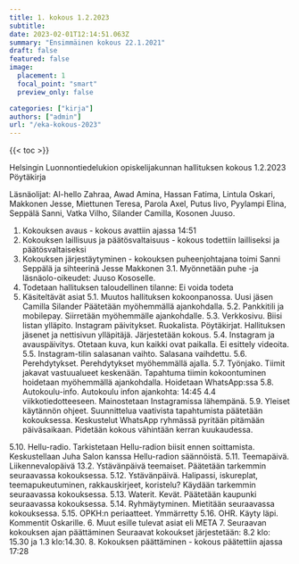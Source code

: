 ```yaml
---
title: 1. kokous 1.2.2023
subtitle: 
date: 2023-02-01T12:14:51.063Z
summary: "Ensimmäinen kokous 22.1.2021"
draft: false
featured: false
image:
  placement: 1
  focal_point: "smart"
  preview_only: false

categories: ["kirja"]
authors: ["admin"]
url: "/eka-kokous-2023"
---
```

{{< toc >}}

Helsingin Luonnontiedelukion opiskelijakunnan hallituksen kokous 1.2.2023
Pöytäkirja

Läsnäolijat:
Al-hello Zahraa, Awad Amina, Hassan Fatima, Lintula Oskari, Makkonen Jesse, Miettunen Teresa, Parola Axel, Putus Iivo, Pyylampi Elina, Seppälä Sanni, Vatka Vilho, Silander Camilla, Kosonen Juuso.

1. Kokouksen avaus - kokous avattiin ajassa 14:51
2. Kokouksen laillisuus ja päätösvaltaisuus - kokous todettiin lailliseksi ja
päätösvaltaiseksi
3. Kokouksen järjestäytyminen - kokouksen puheenjohtajana toimi Sanni Seppälä  ja sihteerinä Jesse Makkonen
3.1. Myönnetään puhe -ja läsnäolo-oikeudet: Juuso Kososelle.
4. Todetaan hallituksen taloudellinen tilanne:  Ei voida todeta
5. Käsiteltävät asiat
	5.1. Muutos hallituksen kokoonpanossa.
Uusi jäsen Camilla Silander
Päätetään myöhemmällä ajankohdalla.
5.2. Pankkitili ja mobilepay.
Siirretään myöhemmälle ajankohdalle.
5.3. Verkkosivu.
Biisi listan ylläpito.
Instagram päivitykset.
Ruokalista.
Pöytäkirjat.
Hallituksen jäsenet ja nettisivun ylläpitäjä.
Järjestetään kokous. 
	5.4. Instagram ja avauspäivitys.
Otetaan kuva, kun kaikki ovat paikalla.
Ei esittely videoita.
	5.5. Instagram-tilin salasanan vaihto.
Salasana vaihdettu.
	5.6. Perehdytykset.
Perehdytykset myöhemmällä ajalla.
	5.7. Työnjako.
Tiimit jakavat vastuualueet keskenään.
Tapahtuma tiimin kokoontuminen hoidetaan myöhemmällä ajankohdalla.
Hoidetaan WhatsApp:ssa
	5.8. Autokoulu-info.
Autokoulu infon ajankohta: 14:45 4.4 viikkotiedotteeseen.
Mainostetaan Instagramissa lähempänä.
	5.9. Yleiset käytännön ohjeet.
Suunnittelua vaativista tapahtumista päätetään kokouksessa. 
Keskustelut WhatsApp ryhmässä pyritään pitämään päiväsaikaan. 
Pidetään kokous vähintään kerran kuukaudessa.
	

5.10. Hellu-radio.
Tarkistetaan Hellu-radion biisit ennen soittamista.
Keskustellaan Juha Salon kanssa Hellu-radion säännöistä.
	5.11. Teemapäivä.
Liikennevalopäivä 13.2. 
Ystävänpäivä teemaiset.
Päätetään tarkemmin seuraavassa kokouksessa.
5.12. Ystävänpäivä.
Halipassi, iskureplat, teemapukeutuminen, rakkauskirjeet, koristelu?
Käydään tarkemmin seuraavassa kokouksessa.
5.13. Waterit.
Kevät.
Päätetään kaupunki seuraavassa kokouksessa.
5.14. Ryhmäytyminen.
Mietitään seuraavassa kokouksessa.
5.15. OPKH:n periaatteet. 
Ymmärretty
5.16. OHR.
Käyty läpi. Kommentit Oskarille.
6. Muut esille tulevat asiat eli META
7. Seuraavan kokouksen ajan päättäminen 
Seuraavat kokoukset järjestetään: 8.2 klo: 15.30 ja 1.3 klo:14.30.
8. Kokouksen päättäminen - kokous päätettiin ajassa 17:28
